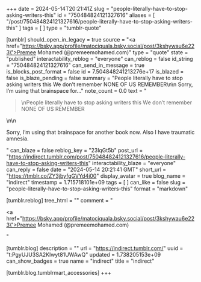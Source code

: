 +++
date = 2024-05-14T20:21:41Z
slug = "people-literally-have-to-stop-asking-writers-this"
id = "750484824121327616"
aliases = [ "/post/750484824121327616/people-literally-have-to-stop-asking-writers-this" ]
tags = [ ]
type = "tumblr-quote"

[tumblr]
should_open_in_legacy = true
source = "<a href=\"https://bsky.app/profile/matociquala.bsky.social/post/3kshywau6e223\">Premee Mohamed (@premeemohamed.com)</a>"
type = "quote"
state = "published"
interactability_reblog = "everyone"
can_reblog = false
id_string = "750484824121327616"
can_send_in_message = true
is_blocks_post_format = false
id = 7.504848241213276e+17
is_blazed = false
is_blaze_pending = false
summary = "People literally have to stop asking writers this We don’t remember NONE OF US REMEMBER\n\n Sorry, I’m using that brainspace for..."
note_count = 0.0
text = "<blockquote><p>\nPeople literally have to stop asking writers this We don&rsquo;t remember NONE OF US REMEMBER</p></blockquote>\n\n<p>Sorry, I&rsquo;m using that brainspace for another book now. Also I have traumatic amnesia.</p>"
can_blaze = false
reblog_key = "23lqGt5b"
post_url = "https://indirect.tumblr.com/post/750484824121327616/people-literally-have-to-stop-asking-writers-this"
interactability_blaze = "everyone"
can_reply = false
date = "2024-05-14 20:21:41 GMT"
short_url = "https://tmblr.co/ZY3jbyfgGVYd4i00"
display_avatar = true
blog_name = "indirect"
timestamp = 1.715718101e+09
tags = [ ]
can_like = false
slug = "people-literally-have-to-stop-asking-writers-this"
format = "markdown"

[tumblr.reblog]
tree_html = ""
comment = "<p><a href=\"https://bsky.app/profile/matociquala.bsky.social/post/3kshywau6e223\">Premee Mohamed (@premeemohamed.com)</a></p>"

[tumblr.blog]
description = ""
url = "https://indirect.tumblr.com/"
uuid = "t:PgyUJU3SA2Klwyt81UWAwQ"
updated = 1.738205153e+09
can_show_badges = true
name = "indirect"
title = "indirect"

[tumblr.blog.tumblrmart_accessories]
+++
